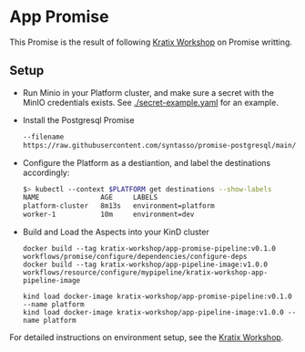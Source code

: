 # App Promise

This Promise is the result of following [Kratix
Workshop](https://docs.kratix.io/workshop/part-ii/intro) on Promise writting.

## Setup

* Run Minio in your Platform cluster, and make sure a secret with the MinIO
  credentials exists. See [./secret-example.yaml](./secret-example.yaml) for an
  example.

* Install the Postgresql Promise

  ```bash kubectl --context $PLATFORM apply
  --filename
  https://raw.githubusercontent.com/syntasso/promise-postgresql/main/promise-release.yaml
  ```

* Configure the Platform as a destiantion, and label the destinations
  accordingly:

  ```bash
  $> kubectl --context $PLATFORM get destinations --show-labels
  NAME               AGE     LABELS
  platform-cluster   8m13s   environment=platform
  worker-1           10m     environment=dev
  ```

* Build and Load the Aspects into your KinD cluster

  ```
  docker build --tag kratix-workshop/app-promise-pipeline:v0.1.0 workflows/promise/configure/dependencies/configure-deps
  docker build --tag kratix-workshop/app-pipeline-image:v1.0.0 workflows/resource/configure/mypipeline/kratix-workshop-app-pipeline-image

  kind load docker-image kratix-workshop/app-promise-pipeline:v0.1.0 --name platform
  kind load docker-image kratix-workshop/app-pipeline-image:v1.0.0 --name platform
  ```

For detailed instructions on environment setup, see the [Kratix
Workshop](https://docs.kratix.io/workshop/intro).

